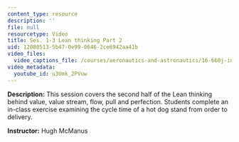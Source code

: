 ```yaml
---
content_type: resource
description: ''
file: null
resourcetype: Video
title: Ses. 1-3 Lean thinking Part 2
uid: 12080513-5b47-0e99-0646-2ce6942aa41b
video_files:
  video_captions_file: /courses/aeronautics-and-astronautics/16-660j-introduction-to-lean-six-sigma-methods-january-iap-2012/lecture-videos/lean-thinking-part-2/u3Umk_2PVuw.vtt
video_metadata:
  youtube_id: u3Umk_2PVuw
---
```


**Description:** This session covers the second half of the Lean thinking behind value, value stream, flow, pull and perfection. Students complete an in-class exercise examining the cycle time of a hot dog stand from order to delivery.

**Instructor:** Hugh McManus